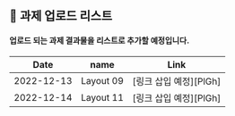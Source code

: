 ## 🔰 과제 업로드 리스트 

#### 업로드 되는 과제 결과물을 리스트로 추가할 예정입니다.


|    Date    |   name    |         Link          |
| ---------- | --------- | --------------------- |
| 2022-12-13 | Layout 09 | [링크 삽입 예정][PlGh] |
| 2022-12-14 | Layout 11 | [링크 삽입 예정][PlGh] |
